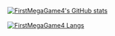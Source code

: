 [![FirstMegaGame4's GitHub stats](https://github-readme-stats.vercel.app/api?username=FirstMegaGame4&theme=synthwave)](https://github.com/anuraghazra/github-readme-stats)
<br>
<br>
[![FirstMegaGame4 Langs](https://github-readme-stats.vercel.app/api/top-langs/?username=FirstMegaGame4&theme=synthwave)](https://github.com/anuraghazra/github-readme-stats)
